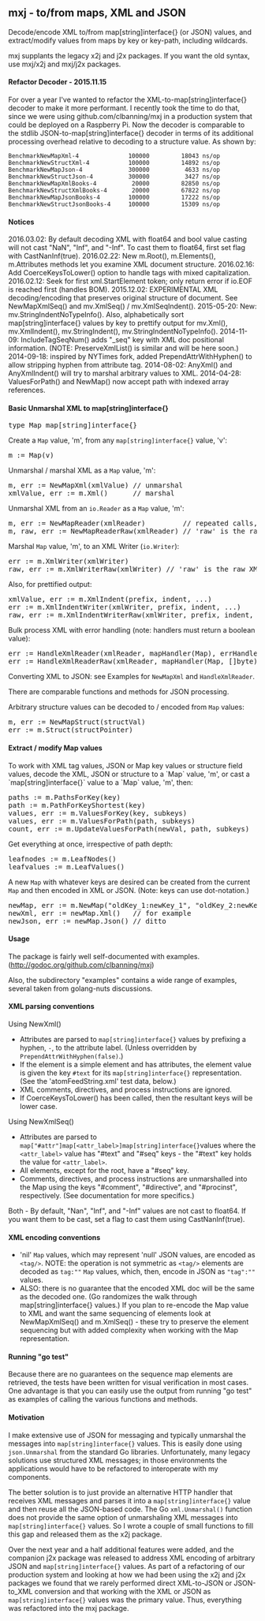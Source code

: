 <h2>mxj - to/from maps, XML and JSON</h2>
Decode/encode XML to/from map[string]interface{} (or JSON) values, and extract/modify values from maps by key or key-path, including wildcards.

mxj supplants the legacy x2j and j2x packages. If you want the old syntax, use mxj/x2j and mxj/j2x packages.

<h4>Refactor Decoder - 2015.11.15</h4>
For over a year I've wanted to refactor the XML-to-map[string]interface{} decoder to make it more performant.  I recently took the time to do that, since we were using github.com/clbanning/mxj in a production system that could be deployed on a Raspberry Pi.  Now the decoder is comparable to the stdlib JSON-to-map[string]interface{} decoder in terms of its additional processing overhead relative to decoding to a structure value.  As shown by:

	BenchmarkNewMapXml-4         	  100000	     18043 ns/op
	BenchmarkNewStructXml-4      	  100000	     14892 ns/op
	BenchmarkNewMapJson-4        	  300000	      4633 ns/op
	BenchmarkNewStructJson-4     	  300000	      3427 ns/op
	BenchmarkNewMapXmlBooks-4    	   20000	     82850 ns/op
	BenchmarkNewStructXmlBooks-4 	   20000	     67822 ns/op
	BenchmarkNewMapJsonBooks-4   	  100000	     17222 ns/op
	BenchmarkNewStructJsonBooks-4	  100000	     15309 ns/op

<h4>Notices</h4>
	2016.03.02: By default decoding XML with float64 and bool value casting will not cast "NaN", "Inf", and "-Inf".
	            To cast them to float64, first set flag with CastNanInf(true).
	2016.02.22: New m.Root(), m.Elements(), m.Attributes methods let you examine XML document structure.
	2016.02.16: Add CoerceKeysToLower() option to handle tags with mixed capitalization.
	2016.02.12: Seek for first xml.StartElement token; only return error if io.EOF is reached first (handles BOM).
	2015.12.02: EXPERIMENTAL XML decoding/encoding that preserves original structure of document. See
	            NewMapXmlSeq() and mv.XmlSeq() / mv.XmlSeqIndent().
	2015-05-20: New: mv.StringIndentNoTypeInfo().
	            Also, alphabetically sort map[string]interface{} values by key to prettify output for mv.Xml(),
	            mv.XmlIndent(), mv.StringIndent(), mv.StringIndentNoTypeInfo().
	2014-11-09: IncludeTagSeqNum() adds "_seq" key with XML doc positional information.
	            (NOTE: PreserveXmlList() is similar and will be here soon.)
	2014-09-18: inspired by NYTimes fork, added PrependAttrWithHyphen() to allow stripping hyphen from attribute tag.
	2014-08-02: AnyXml() and AnyXmlIndent() will try to marshal arbitrary values to XML.
	2014-04-28: ValuesForPath() and NewMap() now accept path with indexed array references.

<h4>Basic Unmarshal XML to map[string]interface{}</h4>
<pre>type Map map[string]interface{}</pre>

Create a `Map` value, 'm', from any `map[string]interface{}` value, 'v':
<pre>m := Map(v)</pre>

Unmarshal / marshal XML as a `Map` value, 'm':
<pre>m, err := NewMapXml(xmlValue) // unmarshal
xmlValue, err := m.Xml()      // marshal</pre>

Unmarshal XML from an `io.Reader` as a `Map` value, 'm':
<pre>m, err := NewMapReader(xmlReader)         // repeated calls, as with an os.File Reader, will process stream
m, raw, err := NewMapReaderRaw(xmlReader) // 'raw' is the raw XML that was decoded</pre>

Marshal `Map` value, 'm', to an XML Writer (`io.Writer`):
<pre>err := m.XmlWriter(xmlWriter)
raw, err := m.XmlWriterRaw(xmlWriter) // 'raw' is the raw XML that was written on xmlWriter</pre>
   
Also, for prettified output:
<pre>xmlValue, err := m.XmlIndent(prefix, indent, ...)
err := m.XmlIndentWriter(xmlWriter, prefix, indent, ...)
raw, err := m.XmlIndentWriterRaw(xmlWriter, prefix, indent, ...)</pre>

Bulk process XML with error handling (note: handlers must return a boolean value):
<pre>err := HandleXmlReader(xmlReader, mapHandler(Map), errHandler(error))
err := HandleXmlReaderRaw(xmlReader, mapHandler(Map, []byte), errHandler(error, []byte))</pre>

Converting XML to JSON: see Examples for `NewMapXml` and `HandleXmlReader`.

There are comparable functions and methods for JSON processing.

Arbitrary structure values can be decoded to / encoded from `Map` values:
<pre>m, err := NewMapStruct(structVal)
err := m.Struct(structPointer)</pre>

<h4>Extract / modify Map values</h4>
To work with XML tag values, JSON or Map key values or structure field values, decode the XML, JSON
or structure to a `Map` value, 'm', or cast a `map[string]interface{}` value to a `Map` value, 'm', then:
<pre>paths := m.PathsForKey(key)
path := m.PathForKeyShortest(key)
values, err := m.ValuesForKey(key, subkeys)
values, err := m.ValuesForPath(path, subkeys)
count, err := m.UpdateValuesForPath(newVal, path, subkeys)</pre>

Get everything at once, irrespective of path depth:
<pre>leafnodes := m.LeafNodes()
leafvalues := m.LeafValues()</pre>

A new `Map` with whatever keys are desired can be created from the current `Map` and then encoded in XML
or JSON. (Note: keys can use dot-notation.)
<pre>newMap, err := m.NewMap("oldKey_1:newKey_1", "oldKey_2:newKey_2", ..., "oldKey_N:newKey_N")
newXml, err := newMap.Xml()   // for example
newJson, err := newMap.Json() // ditto</pre>

<h4>Usage</h4>

The package is fairly well self-documented with examples. (http://godoc.org/github.com/clbanning/mxj)

Also, the subdirectory "examples" contains a wide range of examples, several taken from golang-nuts discussions.

<h4>XML parsing conventions</h4>

Using NewXml()

   - Attributes are parsed to `map[string]interface{}` values by prefixing a hyphen, `-`,
     to the attribute label. (Unless overridden by `PrependAttrWithHyphen(false)`.)
   - If the element is a simple element and has attributes, the element value
     is given the key `#text` for its `map[string]interface{}` representation.  (See
     the 'atomFeedString.xml' test data, below.)
   - XML comments, directives, and process instructions are ignored.
   - If CoerceKeysToLower() has been called, then the resultant keys will be lower case.

Using NewXmlSeq()

   - Attributes are parsed to `map["#attr"]map[<attr_label>]map[string]interface{}`values
     where the `<attr_label>` value has "#text" and "#seq" keys - the "#text" key holds the 
     value for `<attr_label>`.
   - All elements, except for the root, have a "#seq" key.
   - Comments, directives, and process instructions are unmarshalled into the Map using the
     keys "#comment", "#directive", and "#procinst", respectively. (See documentation for more
     specifics.)

Both
	- By default, "Nan", "Inf", and "-Inf" values are not cast to float64.  If you want them
	  to be cast, set a flag to cast them  using CastNanInf(true).

<h4>XML encoding conventions</h4>

   - 'nil' `Map` values, which may represent 'null' JSON values, are encoded as `<tag/>`.
     NOTE: the operation is not symmetric as `<tag/>` elements are decoded as `tag:""` `Map` values,
           which, then, encode in JSON as `"tag":""` values.
   - ALSO: there is no guarantee that the encoded XML doc will be the same as the decoded one.  (Go
           randomizes the walk through map[string]interface{} values.) If you plan to re-encode the
           Map value to XML and want the same sequencing of elements look at NewMapXmlSeq() and
           m.XmlSeq() - these try to preserve the element sequencing but with added complexity when
           working with the Map representation.

<h4>Running "go test"</h4>

Because there are no guarantees on the sequence map elements are retrieved, the tests have been 
written for visual verification in most cases.  One advantage is that you can easily use the 
output from running "go test" as examples of calling the various functions and methods.

<h4>Motivation</h4>

I make extensive use of JSON for messaging and typically unmarshal the messages into
`map[string]interface{}` values.  This is easily done using `json.Unmarshal` from the
standard Go libraries.  Unfortunately, many legacy solutions use structured
XML messages; in those environments the applications would have to be refactored to
interoperate with my components.

The better solution is to just provide an alternative HTTP handler that receives
XML messages and parses it into a `map[string]interface{}` value and then reuse
all the JSON-based code.  The Go `xml.Unmarshal()` function does not provide the same
option of unmarshaling XML messages into `map[string]interface{}` values. So I wrote
a couple of small functions to fill this gap and released them as the x2j package.

Over the next year and a half additional features were added, and the companion j2x
package was released to address XML encoding of arbitrary JSON and `map[string]interface{}`
values.  As part of a refactoring of our production system and looking at how we had been
using the x2j and j2x packages we found that we rarely performed direct XML-to-JSON or
JSON-to_XML conversion and that working with the XML or JSON as `map[string]interface{}`
values was the primary value.  Thus, everything was refactored into the mxj package.

